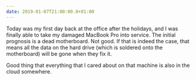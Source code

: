 ```yaml
---
date: 2019-01-07T21:00:00.0+01:00
---
```


Today was my first day back at the office after the holidays, and I was finally able to take my damaged MacBook Pro into service. The initial prognosis is a dead motherboard. Not good. If that is indeed the case, that means all the data on the hard drive (which is soldered onto the motherboard) will be gone when they fix it.

Good thing that everything that I cared about on that machine is also in the cloud somewhere.
